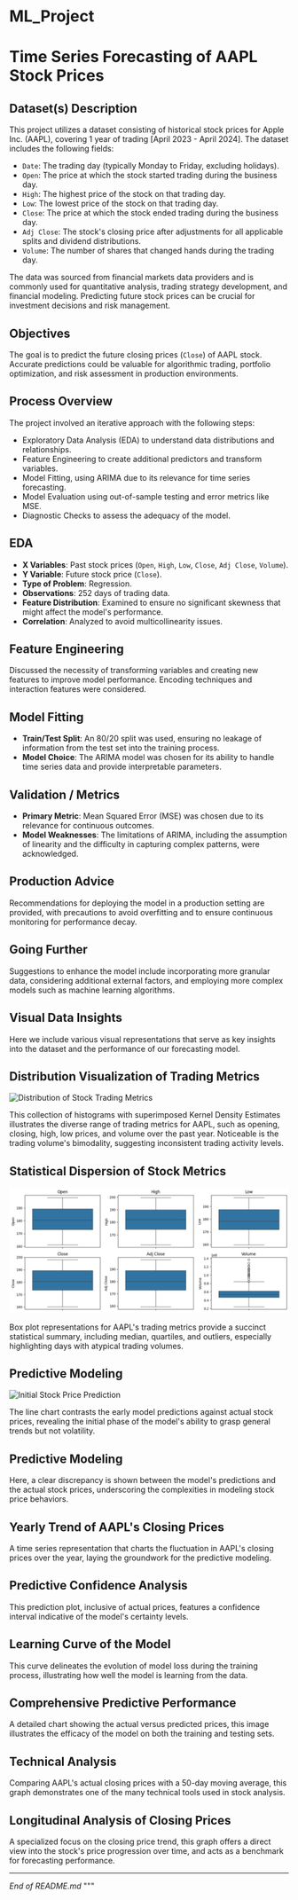 # ML_Project

# Time Series Forecasting of AAPL Stock Prices

## Dataset(s) Description
This project utilizes a dataset consisting of historical stock prices for Apple Inc. (AAPL), covering 1 year of trading [April 2023 - April 2024]. The dataset includes the following fields:

- `Date`: The trading day (typically Monday to Friday, excluding holidays).
- `Open`: The price at which the stock started trading during the business day.
- `High`: The highest price of the stock on that trading day.
- `Low`: The lowest price of the stock on that trading day.
- `Close`: The price at which the stock ended trading during the business day.
- `Adj Close`: The stock's closing price after adjustments for all applicable splits and dividend distributions.
- `Volume`: The number of shares that changed hands during the trading day.

The data was sourced from financial markets data providers and is commonly used for quantitative analysis, trading strategy development, and financial modeling. Predicting future stock prices can be crucial for investment decisions and risk management.

## Objectives
The goal is to predict the future closing prices (`Close`) of AAPL stock. Accurate predictions could be valuable for algorithmic trading, portfolio optimization, and risk assessment in production environments.

## Process Overview
The project involved an iterative approach with the following steps:
- Exploratory Data Analysis (EDA) to understand data distributions and relationships.
- Feature Engineering to create additional predictors and transform variables.
- Model Fitting, using ARIMA due to its relevance for time series forecasting.
- Model Evaluation using out-of-sample testing and error metrics like MSE.
- Diagnostic Checks to assess the adequacy of the model.

## EDA
- **X Variables**: Past stock prices (`Open`, `High`, `Low`, `Close`, `Adj Close`, `Volume`).
- **Y Variable**: Future stock price (`Close`).
- **Type of Problem**: Regression.
- **Observations**: 252 days of trading data.
- **Feature Distribution**: Examined to ensure no significant skewness that might affect the model's performance.
- **Correlation**: Analyzed to avoid multicollinearity issues.

## Feature Engineering
Discussed the necessity of transforming variables and creating new features to improve model performance. Encoding techniques and interaction features were considered.

## Model Fitting
- **Train/Test Split**: An 80/20 split was used, ensuring no leakage of information from the test set into the training process.
- **Model Choice**: The ARIMA model was chosen for its ability to handle time series data and provide interpretable parameters.

## Validation / Metrics
- **Primary Metric**: Mean Squared Error (MSE) was chosen due to its relevance for continuous outcomes.
- **Model Weaknesses**: The limitations of ARIMA, including the assumption of linearity and the difficulty in capturing complex patterns, were acknowledged.

## Production Advice
Recommendations for deploying the model in a production setting are provided, with precautions to avoid overfitting and to ensure continuous monitoring for performance decay.

## Going Further
Suggestions to enhance the model include incorporating more granular data, considering additional external factors, and employing more complex models such as machine learning algorithms.

## Visual Data Insights

Here we include various visual representations that serve as key insights into the dataset and the performance of our forecasting model.

## Distribution Visualization of Trading Metrics
 ![Distribution of Stock Trading Metrics]([images/histograms.jpeg "Distribution Visualization of Trading Metrics](https://github.com/aadhyaa12/ML_Project/blob/main/WhatsApp%20Image%202024-04-26%20at%209.35.54%20PM-2.jpeg?raw=true)")

This collection of histograms with superimposed Kernel Density Estimates illustrates the diverse range of trading metrics for AAPL, such as opening, closing, high, low prices, and volume over the past year. Noticeable is the trading volume's bimodality, suggesting inconsistent trading activity levels.

## Statistical Dispersion of Stock Metrics
![Box Plot Analysis of Stock Prices](https://github.com/aadhyaa12/ML_Project/blob/main/WhatsApp%20Image%202024-04-26%20at%209.35.54%20PM-3.jpeg?raw=true")

Box plot representations for AAPL's trading metrics provide a succinct statistical summary, including median, quartiles, and outliers, especially highlighting days with atypical trading volumes.

## Predictive Modeling
 ![Initial Stock Price Prediction]("https://github.com/aadhyaa12/ML_Project/blob/main/WhatsApp%20Image%202024-04-26%20at%209.35.54%20PM-4.jpeg?raw=true")

The line chart contrasts the early model predictions against actual stock prices, revealing the initial phase of the model's ability to grasp general trends but not volatility.

## Predictive Modeling
Here, a clear discrepancy is shown between the model's predictions and the actual stock prices, underscoring the complexities in modeling stock price behaviors.

## Yearly Trend of AAPL's Closing Prices
A time series representation that charts the fluctuation in AAPL's closing prices over the year, laying the groundwork for the predictive modeling.

## Predictive Confidence Analysis
This prediction plot, inclusive of actual prices, features a confidence interval indicative of the model's certainty levels.

## Learning Curve of the Model
This curve delineates the evolution of model loss during the training process, illustrating how well the model is learning from the data.

## Comprehensive Predictive Performance
A detailed chart showing the actual versus predicted prices, this image illustrates the efficacy of the model on both the training and testing sets.

## Technical Analysis
Comparing AAPL's actual closing prices with a 50-day moving average, this graph demonstrates one of the many technical tools used in stock analysis.

## Longitudinal Analysis of Closing Prices
A specialized focus on the closing price trend, this graph offers a direct view into the stock's price progression over time, and acts as a benchmark for forecasting performance.

---
*End of README.md*
"""

